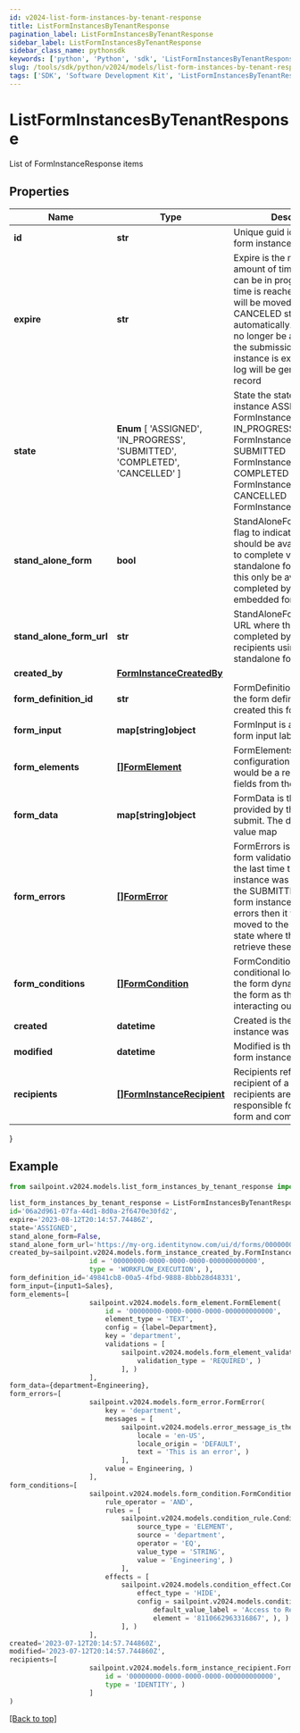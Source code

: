 ```yaml
---
id: v2024-list-form-instances-by-tenant-response
title: ListFormInstancesByTenantResponse
pagination_label: ListFormInstancesByTenantResponse
sidebar_label: ListFormInstancesByTenantResponse
sidebar_class_name: pythonsdk
keywords: ['python', 'Python', 'sdk', 'ListFormInstancesByTenantResponse', 'V2024ListFormInstancesByTenantResponse'] 
slug: /tools/sdk/python/v2024/models/list-form-instances-by-tenant-response
tags: ['SDK', 'Software Development Kit', 'ListFormInstancesByTenantResponse', 'V2024ListFormInstancesByTenantResponse']
---
```


# ListFormInstancesByTenantResponse

List of FormInstanceResponse items

## Properties

Name | Type | Description | Notes
------------ | ------------- | ------------- | -------------
**id** | **str** | Unique guid identifying this form instance | [optional] 
**expire** | **str** | Expire is the maximum amount of time that a form can be in progress. After this time is reached then the form will be moved to a CANCELED state automatically. The user will no longer be able to complete the submission. When a form instance is expires an audit log will be generated for that record | [optional] 
**state** |  **Enum** [  'ASSIGNED',    'IN_PROGRESS',    'SUBMITTED',    'COMPLETED',    'CANCELLED' ] | State the state of the form instance ASSIGNED FormInstanceStateAssigned IN_PROGRESS FormInstanceStateInProgress SUBMITTED FormInstanceStateSubmitted COMPLETED FormInstanceStateCompleted CANCELLED FormInstanceStateCancelled | [optional] 
**stand_alone_form** | **bool** | StandAloneForm is a boolean flag to indicate if this form should be available for users to complete via the standalone form UI or should this only be available to be completed by as an embedded form | [optional] [default to False]
**stand_alone_form_url** | **str** | StandAloneFormURL is the URL where this form may be completed by the designated recipients using the standalone form UI | [optional] 
**created_by** | [**FormInstanceCreatedBy**](form-instance-created-by) |  | [optional] 
**form_definition_id** | **str** | FormDefinitionID is the id of the form definition that created this form | [optional] 
**form_input** | **map[string]object** | FormInput is an object of form input labels to value | [optional] 
**form_elements** | [**[]FormElement**](form-element) | FormElements is the configuration of the form, this would be a repeat of the fields from the form-config | [optional] 
**form_data** | **map[string]object** | FormData is the data provided by the form on submit. The data is in a key -> value map | [optional] 
**form_errors** | [**[]FormError**](form-error) | FormErrors is an array of form validation errors from the last time the form instance was transitioned to the SUBMITTED state. If the form instance had validation errors then it would be moved to the IN PROGRESS state where the client can retrieve these errors | [optional] 
**form_conditions** | [**[]FormCondition**](form-condition) | FormConditions is the conditional logic that modify the form dynamically modify the form as the recipient is interacting out the form | [optional] 
**created** | **datetime** | Created is the date the form instance was assigned | [optional] 
**modified** | **datetime** | Modified is the last date the form instance was modified | [optional] 
**recipients** | [**[]FormInstanceRecipient**](form-instance-recipient) | Recipients references to the recipient of a form. The recipients are those who are responsible for filling out a form and completing it | [optional] 
}

## Example

```python
from sailpoint.v2024.models.list_form_instances_by_tenant_response import ListFormInstancesByTenantResponse

list_form_instances_by_tenant_response = ListFormInstancesByTenantResponse(
id='06a2d961-07fa-44d1-8d0a-2f6470e30fd2',
expire='2023-08-12T20:14:57.74486Z',
state='ASSIGNED',
stand_alone_form=False,
stand_alone_form_url='https://my-org.identitynow.com/ui/d/forms/00000000-0000-0000-0000-000000000000',
created_by=sailpoint.v2024.models.form_instance_created_by.FormInstanceCreatedBy(
                    id = '00000000-0000-0000-0000-000000000000', 
                    type = 'WORKFLOW_EXECUTION', ),
form_definition_id='49841cb8-00a5-4fbd-9888-8bbb28d48331',
form_input={input1=Sales},
form_elements=[
                    sailpoint.v2024.models.form_element.FormElement(
                        id = '00000000-0000-0000-0000-000000000000', 
                        element_type = 'TEXT', 
                        config = {label=Department}, 
                        key = 'department', 
                        validations = [
                            sailpoint.v2024.models.form_element_validations_set.FormElementValidationsSet(
                                validation_type = 'REQUIRED', )
                            ], )
                    ],
form_data={department=Engineering},
form_errors=[
                    sailpoint.v2024.models.form_error.FormError(
                        key = 'department', 
                        messages = [
                            sailpoint.v2024.models.error_message_is_the_standard_api_error_response_message_type/.ErrorMessage is the standard API error response message type.(
                                locale = 'en-US', 
                                locale_origin = 'DEFAULT', 
                                text = 'This is an error', )
                            ], 
                        value = Engineering, )
                    ],
form_conditions=[
                    sailpoint.v2024.models.form_condition.FormCondition(
                        rule_operator = 'AND', 
                        rules = [
                            sailpoint.v2024.models.condition_rule.ConditionRule(
                                source_type = 'ELEMENT', 
                                source = 'department', 
                                operator = 'EQ', 
                                value_type = 'STRING', 
                                value = 'Engineering', )
                            ], 
                        effects = [
                            sailpoint.v2024.models.condition_effect.ConditionEffect(
                                effect_type = 'HIDE', 
                                config = sailpoint.v2024.models.condition_effect_config.ConditionEffect_config(
                                    default_value_label = 'Access to Remove', 
                                    element = '8110662963316867', ), )
                            ], )
                    ],
created='2023-07-12T20:14:57.744860Z',
modified='2023-07-12T20:14:57.744860Z',
recipients=[
                    sailpoint.v2024.models.form_instance_recipient.FormInstanceRecipient(
                        id = '00000000-0000-0000-0000-000000000000', 
                        type = 'IDENTITY', )
                    ]
)

```
[[Back to top]](#) 

